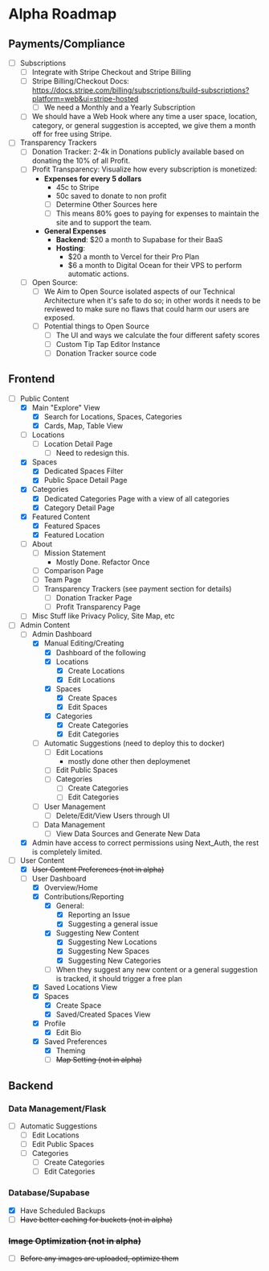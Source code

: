 # Alpha Roadmap

## Payments/Compliance
- [ ] Subscriptions
	- [ ] Integrate with Stripe Checkout and Stripe Billing
	- [ ] Stripe Billing/Checkout Docs: https://docs.stripe.com/billing/subscriptions/build-subscriptions?platform=web&ui=stripe-hosted
		- [ ] We need a Monthly and a Yearly Subscription
	- [ ] We should have a Web Hook where any time a user space, location, category, or general suggestion is accepted, we give them a month off for free using Stripe. 
- [ ] Transparency Trackers
	- [ ] Donation Tracker: 2-4k in Donations publicly available based on donating the 10% of all Profit. 
	- [ ] Profit Transparency: Visualize how every subscription is monetized: 
		- **Expenses for every 5 dollars**
			- 45c to Stripe
			- 50c saved to donate to non profit
			- [ ] Determine Other Sources here
			- [ ] This means 80% goes to paying for expenses to maintain the site and to support the team. 
		- **General Expenses**
			- **Backend**: $20 a month to Supabase for their BaaS 
			- **Hosting**: 
				- $20 a month to Vercel for their Pro Plan
				- $6 a month to Digital Ocean for their VPS to perform automatic actions. 
	- [ ] Open Source:
		- [ ] We Aim to Open Source isolated aspects of our Technical Architecture when it's safe to do so; in other words it needs to be reviewed to make sure no flaws that could harm our users are exposed. 
		- [ ] Potential things to Open Source
			- [ ] The UI and ways we calculate the four different safety scores
			- [ ] Custom Tip Tap Editor Instance
			- [ ] Donation Tracker source code

## Frontend
- [ ] Public Content
	- [x] Main "Explore" View
		- [x] Search for Locations, Spaces, Categories
		- [x] Cards, Map, Table View
	- [ ] Locations
		- [ ] Location Detail Page
			- [ ] Need to redesign this. 
	- [x] Spaces
		- [x] Dedicated Spaces Filter
		- [x] Public Space Detail Page 
	- [x] Categories
		- [x] Dedicated Categories Page with a view of all categories 
		- [x] Category Detail Page
	- [x] Featured Content
		- [x] Featured Spaces
		- [x] Featured Location
	- [ ] About
		- [ ] Mission Statement
			- Mostly Done. Refactor Once
		- [ ] Comparison Page
		- [ ] Team Page 
		- [ ] Transparency Trackers (see payment section for details)
			- [ ] Donation Tracker Page
			- [ ] Profit Transparency Page
	- [ ] Misc Stuff like Privacy Policy, Site Map, etc
- [ ] Admin Content
	- [ ] Admin Dashboard
		- [x] Manual Editing/Creating
			- [x] Dashboard of the following
			- [x] Locations
				- [x] Create Locations
				- [x] Edit Locations
			- [x] Spaces
				- [x] Create Spaces
				- [x] Edit Spaces
			- [x] Categories
				- [x] Create Categories
				- [x] Edit Categories
		- [ ] Automatic Suggestions (need to deploy this to docker)
			- [ ] Edit Locations
				- mostly done other then deploymenet
			- [ ] Edit Public Spaces
			- [ ] Categories
				- [ ] Create Categories
				- [ ] Edit Categories
		- [ ] User Management
			- [ ] Delete/Edit/View Users through UI
		- [ ] Data Management
			- [ ] View Data Sources and Generate New Data
	- [x] Admin have access to correct permissions using Next_Auth, the rest is completely limited. 
- [ ] User Content
	- [x] ~~User Content Preferences (not in alpha)~~
	- [ ] User Dashboard
		- [x] Overview/Home
		- [x] Contributions/Reporting
			- [x] General: 
				- [x] Reporting an Issue
				- [x] Suggesting a general issue
			- [x] Suggesting New Content
				- [x] Suggesting New Locations
				- [x] Suggesting New Spaces
				- [x] Suggesting New Categories
			- [ ] When they suggest any new content or a general suggestion is tracked, it should trigger a free plan
		- [x] Saved Locations View
		- [x] Spaces
			- [x] Create Space
			- [x] Saved/Created Spaces View
		- [x] Profile
			- [x] Edit Bio
		- [x] Saved Preferences
			- [x] Theming
			- [ ] ~~Map Setting (not in alpha)~~
## Backend 

### Data Management/Flask
- [ ] Automatic Suggestions
	- [ ] Edit Locations
	- [ ] Edit Public Spaces
	- [ ] Categories
		- [ ] Create Categories
		- [ ] Edit Categories
### Database/Supabase
- [x] Have Scheduled Backups 
- [ ] ~~Have better caching for buckets (not in alpha)~~

### ~~Image Optimization (not in alpha)~~
- [ ] ~~Before any images are uploaded, optimize them~~
